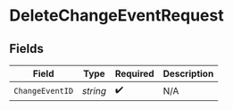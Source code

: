 # DeleteChangeEventRequest


## Fields

| Field              | Type               | Required           | Description        |
| ------------------ | ------------------ | ------------------ | ------------------ |
| `ChangeEventID`    | *string*           | :heavy_check_mark: | N/A                |